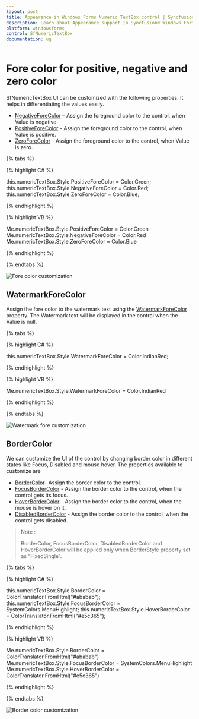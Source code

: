 ```yaml
---
layout: post
title: Appearance in Windows Forms Numeric TextBox control | Syncfusion®
description: Learn about Appearance support in Syncfusion® Windows Forms Numeric TextBox (SfNumericTextBox) control and more details.
platform: windowsforms
control: SfNumericTextBox
documentation: ug
---
```


# Fore color for positive, negative and zero color

SfNumericTextBox UI can be customized with the following properties. It helps in differentiating the values easily.

*	[NegativeForeColor](https://help.syncfusion.com/cr/windowsforms/Syncfusion.WinForms.Input.Styles.NumericTextBoxVisualStyle.html#Syncfusion_WinForms_Input_Styles_NumericTextBoxVisualStyle_NegativeForeColor) – Assign the foreground color to the control, when Value is negative.
*	[PositiveForeColor](https://help.syncfusion.com/cr/windowsforms/Syncfusion.WinForms.Input.Styles.NumericTextBoxVisualStyle.html#Syncfusion_WinForms_Input_Styles_NumericTextBoxVisualStyle_PositiveForeColor) - Assign the foreground color to the control, when Value is positive.
*	[ZeroForeColor](https://help.syncfusion.com/cr/windowsforms/Syncfusion.WinForms.Input.Styles.NumericTextBoxVisualStyle.html#Syncfusion_WinForms_Input_Styles_NumericTextBoxVisualStyle_ZeroForeColor) - Assign the foreground color to the control, when Value is zero.

{% tabs %}

{% highlight C# %}

this.numericTextBox.Style.PositiveForeColor = Color.Green;
this.numericTextBox.Style.NegativeForeColor = Color.Red;
this.numericTextBox.Style.ZeroForeColor = Color.Blue;

{% endhighlight %}

{% highlight VB %}

Me.numericTextBox.Style.PositiveForeColor = Color.Green
Me.numericTextBox.Style.NegativeForeColor = Color.Red
Me.numericTextBox.Style.ZeroForeColor = Color.Blue

{% endhighlight %}

{% endtabs %}

![Fore color customization](Appearance_images/ForeColor.png)

## WatermarkForeColor

Assign the fore color to the watermark text using the [WatermarkForeColor](https://help.syncfusion.com/cr/windowsforms/Syncfusion.WinForms.Input.Styles.NumericTextBoxVisualStyle.html#Syncfusion_WinForms_Input_Styles_NumericTextBoxVisualStyle_WatermarkForeColor) property. The Watermark text will be displayed in the control when the Value is null.

{% tabs %}

{% highlight C# %}

this.numericTextBox.Style.WatermarkForeColor = Color.IndianRed;

{% endhighlight %}

{% highlight VB %}

Me.numericTextBox.Style.WatermarkForeColor = Color.IndianRed

{% endhighlight %}

{% endtabs %}

![Watermark fore customization](Appearance_images/Watermark.png)

## BorderColor

We can customize the UI of the control by changing border color in different states like Focus, Disabled and mouse hover. The properties available to customize are

*	[BorderColor](https://help.syncfusion.com/cr/windowsforms/Syncfusion.WinForms.Input.Styles.NumericTextBoxVisualStyle.html#Syncfusion_WinForms_Input_Styles_NumericTextBoxVisualStyle_BorderColor)- Assign the border color to the control.
*	[FocusBorderColor](https://help.syncfusion.com/cr/windowsforms/Syncfusion.WinForms.Input.Styles.NumericTextBoxVisualStyle.html#Syncfusion_WinForms_Input_Styles_NumericTextBoxVisualStyle_FocusBorderColor)  - Assign the border color to the control, when the control gets its focus.
*	[HoverBorderColor](https://help.syncfusion.com/cr/windowsforms/Syncfusion.WinForms.Input.Styles.NumericTextBoxVisualStyle.html#Syncfusion_WinForms_Input_Styles_NumericTextBoxVisualStyle_HoverBorderColor) - Assign the border color to the control, when the mouse is hover on it.
*   [DisabledBorderColor](https://help.syncfusion.com/cr/windowsforms/Syncfusion.WinForms.Input.Styles.NumericTextBoxVisualStyle.html#Syncfusion_WinForms_Input_Styles_NumericTextBoxVisualStyle_DisabledBorderColor) - Assign the border color to the control, when the control gets disabled.

> Note :
>
> BorderColor, FocusBorderColor, DisabledBorderColor and HoverBorderColor will be applied only when BorderStyle property set as “FixedSingle”. 

{% tabs %}

{% highlight C# %}

this.numericTextBox.Style.BorderColor = ColorTranslator.FromHtml("#ababab");
this.numericTextBox.Style.FocusBorderColor = SystemColors.MenuHighlight;
this.numericTextBox.Style.HoverBorderColor = ColorTranslator.FromHtml("#e5c365");

{% endhighlight %}

{% highlight VB %}

Me.numericTextBox.Style.BorderColor = ColorTranslator.FromHtml("#ababab")
Me.numericTextBox.Style.FocusBorderColor = SystemColors.MenuHighlight
Me.numericTextBox.Style.HoverBorderColor = ColorTranslator.FromHtml("#e5c365")

{% endhighlight %}

{% endtabs %}

![Border color customization](Appearance_images/BorderColor.png)
